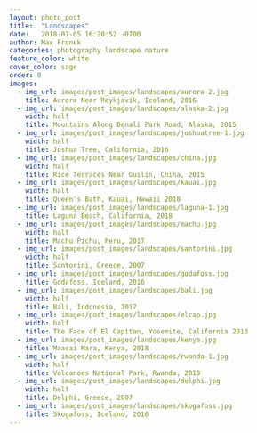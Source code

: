 ```yaml
---
layout: photo_post
title:  "Landscapes"
date:   2018-07-05 16:20:52 -0700
author: Max Fronek
categories: photography landscape nature
feature_color: white
cover_color: sage
order: 8
images:
  - img_url: images/post_images/landscapes/aurora-2.jpg
    title: Aurora Near Reykjavik, Iceland, 2016
  - img_url: images/post_images/landscapes/alaska-2.jpg
    width: half 
    title: Mountains Along Denali Park Road, Alaska, 2015
  - img_url: images/post_images/landscapes/joshuatree-1.jpg
    width: half
    title: Joshua Tree, California, 2016
  - img_url: images/post_images/landscapes/china.jpg
    width: half
    title: Rice Terraces Near Guilin, China, 2015
  - img_url: images/post_images/landscapes/kauai.jpg
    width: half
    title: Queen's Bath, Kauai, Hawaii 2018
  - img_url: images/post_images/landscapes/laguna-1.jpg
    title: Laguna Beach, California, 2018
  - img_url: images/post_images/landscapes/machu.jpg
    width: half
    title: Machu Pichu, Peru, 2017
  - img_url: images/post_images/landscapes/santorini.jpg
    width: half    
    title: Santorini, Greece, 2007
  - img_url: images/post_images/landscapes/godafoss.jpg
    title: Godafoss, Iceland, 2016
  - img_url: images/post_images/landscapes/bali.jpg
    width: half
    title: Bali, Indonesia, 2017
  - img_url: images/post_images/landscapes/elcap.jpg
    width: half
    title: The Face of El Capitan, Yosemite, California 2013
  - img_url: images/post_images/landscapes/kenya.jpg
    title: Maasai Mara, Kenya, 2018
  - img_url: images/post_images/landscapes/rwanda-1.jpg
    width: half
    title: Volcanoes National Park, Rwanda, 2018
  - img_url: images/post_images/landscapes/delphi.jpg
    width: half    
    title: Delphi, Greece, 2007
  - img_url: images/post_images/landscapes/skogafoss.jpg
    title: Skogafoss, Iceland, 2016
---
```



